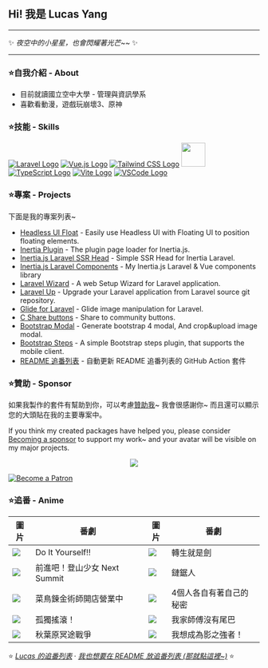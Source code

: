 ## Hi! 我是 Lucas Yang

---

✨ *夜空中的小星星，也會閃耀著光芒~~* ✨

---

### ⭐自我介紹 - About

* 目前就讀國立空中大學 - 管理與資訊學系
* 喜歡看動漫，遊戲玩崩壞3、原神

### ⭐技能 - Skills

[![Laravel Logo](https://skillicons.dev/icons?i=laravel&theme=light)](https://laravel.com/)
[![Vue.js Logo](https://skillicons.dev/icons?i=vue&theme=light)](https://vuejs.org/)
[![Tailwind CSS Logo](https://skillicons.dev/icons?i=tailwind&theme=light)](https://tailwindcss.com/)
<a href="https://inertiajs.com/"><img src="https://lucas-yang.vercel.app/images/inertiajs-logo-rounded.svg" width="48" height="48"></a>
[![TypeScript Logo](https://skillicons.dev/icons?i=ts)](https://www.typescriptlang.org/)
[![Vite Logo](https://skillicons.dev/icons?i=vite&theme=light)](https://vitejs.dev/)
[![VSCode Logo](https://skillicons.dev/icons?i=vscode&theme=light)](https://code.visualstudio.com/)

### ⭐專案 - Projects

下面是我的專案列表~

* [Headless UI Float](https://github.com/ycs77/headlessui-float) - Easily use Headless UI with Floating UI to position floating elements.
* [Inertia Plugin](https://github.com/ycs77/inertia-plugin) - The plugin page loader for Inertia.js.
* [Inertia.js Laravel SSR Head](https://github.com/ycs77/inertia-laravel-ssr-head) - Simple SSR Head for Inertia Laravel.
* [Inertia.js Laravel Components](https://github.com/ycs77/inertia-laravel-components) - My Inertia.js Laravel & Vue components library
* [Laravel Wizard](https://github.com/ycs77/laravel-wizard) - A web Setup Wizard for Laravel application.
* [Laravel Up](https://laravel-up.vercel.app/) - Upgrade your Laravel application from Laravel source git repository.
* [Glide for Laravel](https://github.com/ycs77/laravel-glide) - Glide image manipulation for Laravel.
* [C Share buttons](https://github.com/ycs77/jquery-plugin-c-share) - Share to community buttons.
* [Bootstrap Modal](https://github.com/ycs77/jquery-plugin-bsModal) - Generate bootstrap 4 modal, And crop&upload image modal.
* [Bootstrap Steps](https://github.com/ycs77/bootstrap-steps) - A simple Bootstrap steps plugin, that supports the mobile client.
* [README 追番列表](https://github.com/ycs77/readme-anime-list) - 自動更新 README 追番列表的 GitHub Action 套件

### ⭐贊助 - Sponsor

如果我製作的套件有幫助到你，可以考慮[贊助我](https://www.patreon.com/ycs77)~ 我會很感謝你~ 而且還可以顯示您的大頭貼在我的主要專案中。

If you think my created packages have helped you, please consider [Becoming a sponsor](https://www.patreon.com/ycs77) to support my work~ and your avatar will be visible on my major projects.

<p align="center">
  <a href="https://www.patreon.com/ycs77">
    <img src="https://cdn.jsdelivr.net/gh/ycs77/static/sponsors.svg"/>
  </a>
</p>

<a href="https://www.patreon.com/ycs77">
  <img src="https://c5.patreon.com/external/logo/become_a_patron_button.png" alt="Become a Patron" />
</a>

<br />

### ⭐追番 - Anime

| 圖片 | 番劇 | 圖片 | 番劇 |
| --- | --- | --- | --- |
| [![](https://lain.bgm.tv/pic/cover/g/ba/28/331445_cUsfp.jpg)](https://lain.bgm.tv/pic/cover/l/ba/28/331445_cUsfp.jpg) | Do It Yourself!! | [![](https://lain.bgm.tv/pic/cover/g/e5/10/350224_GkByG.jpg)](https://lain.bgm.tv/pic/cover/l/e5/10/350224_GkByG.jpg) | 轉生就是劍 |
| [![](https://lain.bgm.tv/pic/cover/g/64/5a/290980_Jju6q.jpg)](https://lain.bgm.tv/pic/cover/l/64/5a/290980_Jju6q.jpg) | 前進吧！登山少女 Next Summit | [![](https://lain.bgm.tv/pic/cover/g/26/b4/321885_92uzU.jpg)](https://lain.bgm.tv/pic/cover/l/26/b4/321885_92uzU.jpg) | 鏈鋸人 |
| [![](https://lain.bgm.tv/pic/cover/g/46/88/349317_JKzh6.jpg)](https://lain.bgm.tv/pic/cover/l/46/88/349317_JKzh6.jpg) | 菜鳥鍊金術師開店營業中 | [![](https://lain.bgm.tv/pic/cover/g/a9/db/376565_XDCfq.jpg)](https://lain.bgm.tv/pic/cover/l/a9/db/376565_XDCfq.jpg) | 4個人各自有著自己的秘密 |
| [![](https://lain.bgm.tv/pic/cover/g/e2/e7/328609_2EHLJ.jpg)](https://lain.bgm.tv/pic/cover/l/e2/e7/328609_2EHLJ.jpg) | 孤獨搖滾！ | [![](https://lain.bgm.tv/pic/cover/g/0e/c7/344874_qS88b.jpg)](https://lain.bgm.tv/pic/cover/l/0e/c7/344874_qS88b.jpg) | 我家師傅沒有尾巴 |
| [![](https://lain.bgm.tv/pic/cover/g/da/3d/389450_BbZ4n.jpg)](https://lain.bgm.tv/pic/cover/l/da/3d/389450_BbZ4n.jpg) | 秋葉原冥途戰爭 | [![](https://lain.bgm.tv/pic/cover/g/39/96/329114_mB55b.jpg)](https://lain.bgm.tv/pic/cover/l/39/96/329114_mB55b.jpg) | 我想成為影之強者！ |

⭐ *[Lucas 的追番列表](https://bangumi.tv/anime/list/715333/do)* · *[我也想要在 README 放追番列表 (那就點這裡~)](https://github.com/ycs77/readme-anime-list)* ⭐
